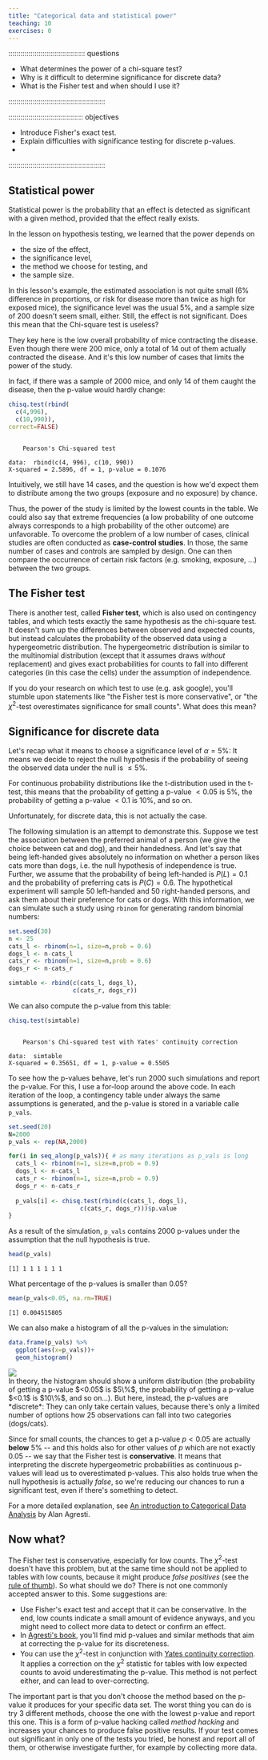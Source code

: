 ```yaml
---
title: "Categorical data and statistical power"
teaching: 10
exercises: 0
---
```


:::::::::::::::::::::::::::::::::::::: questions 

- What determines the power of a chi-square test?
- Why is it difficult to determine significance for discrete data? 
- What is the Fisher test and when should I use it? 

::::::::::::::::::::::::::::::::::::::::::::::::

::::::::::::::::::::::::::::::::::::: objectives

- Introduce Fisher's exact test.
- Explain difficulties with significance testing for discrete p-values. 
- 

::::::::::::::::::::::::::::::::::::::::::::::::




## Statistical power

Statistical power is the probability that an effect is detected as significant with a given method, provided that the effect really exists.

In the lesson on hypothesis testing, we learned that the power depends on 

- the size of the effect,
- the significance level,
- the method we choose for testing, and
- the sample size.

In this lesson's example, the estimated association is not quite small ($6\%$ difference in proportions, or risk for disease more than twice as high for exposed mice), the significance level was the usual $5\%$, and a sample size of 200 doesn't seem small, either. Still, the effect is not significant.
Does this mean that the Chi-square test is useless?

They key here is the low overall probability of mice contracting the disease. Even though there were 200 mice, only a total of 14 out of them actually contracted the disease. And it's this low number of cases that limits the power of the study.

In fact, if there was a sample of 2000 mice, and only 14 of them caught the disease, then the p-value would hardly change:

```r
chisq.test(rbind(
  c(4,996),
  c(10,990)),
correct=FALSE)
```

```{.output}

	Pearson's Chi-squared test

data:  rbind(c(4, 996), c(10, 990))
X-squared = 2.5896, df = 1, p-value = 0.1076
```

Intuitively, we still have 14 cases, and the question is how we'd expect them to distribute among the two groups (exposure and no exposure) by chance. 

Thus, the power of the study is limited by the lowest counts in the table. We could also say that extreme frequencies (a low probability of one outcome always corresponds to a high probability of the other outcome) are unfavorable. 
To overcome the problem of a low number of cases, clinical studies are often conducted as **case-control studies**. In those, the same number of cases and controls are sampled by design. One can then compare the occurrence of certain risk factors (e.g. smoking, exposure, ...) between the two groups. 


## The Fisher test

There is another test, called **Fisher test**, which is also used on contingency tables, and which tests exactly the same hypothesis as the chi-square test. 
It doesn't sum up the differences between observed and expected counts, but instead calculates the probability of the observed data using a hypergeometric distribution. The hypergeometric distribution is similar to the multinomial distribution (except that it assumes draws *without* replacement) and gives exact probabilities for counts to fall into different categories (in this case the cells) under the assumption of independence.

If you do your research on which test to use (e.g. ask google), you'll stumble upon statements like "the Fisher test is more conservative", or "the $\chi^2$-test overestimates significance for small counts". What does this mean?

## Significance for discrete data

Let's recap what it means to choose a significance level of $\alpha=5\%$: It means we decide to reject the null hypothesis if the probability of seeing the observed data under the null is $\leq5\%$.

For continuous probability distributions like the t-distribution used in the t-test, this means that the probability of getting a p-value $<0.05$ is $5\%$, the probability of getting a p-value $<0.1$ is $10\%$, and so on.

Unfortunately, for discrete data, this is not actually the case.

The following simulation is an attempt to demonstrate this.
Suppose we test the association between the preferred animal of a person (we give the choice between cat and dog), and their handedness. And let's say that being left-handed gives absolutely no information on whether a person likes cats more than dogs, i.e. the null hypothesis of independence is true. 
Further, we assume that the probability of being left-handed is $P(L)=0.1$ and the probability of preferring cats is $P(C)=0.6$. The hypothetical experiment will sample 50 left-handed and 50 right-handed persons, and ask them about their preference for cats or dogs.
With this information, we can simulate such a study using `rbinom` for generating random binomial numbers:


```r
set.seed(30)
n <- 25
cats_l <- rbinom(n=1, size=n,prob = 0.6)
dogs_l <- n-cats_l
cats_r <- rbinom(n=1, size=n,prob = 0.6)
dogs_r <- n-cats_r

simtable <- rbind(c(cats_l, dogs_l),
                  c(cats_r, dogs_r))
```

We can also compute the p-value from this table:

```r
chisq.test(simtable)
```

```{.output}

	Pearson's Chi-squared test with Yates' continuity correction

data:  simtable
X-squared = 0.35651, df = 1, p-value = 0.5505
```

To see how the p-values behave, let's run 2000 such simulations and report the p-value. For this, I use a for-loop around the above code. In each iteration of the loop, a contingency table under always the same assumptions is generated, and the p-value is stored in a variable calle `p_vals`. 


```r
set.seed(20)
N=2000
p_vals <- rep(NA,2000)

for(i in seq_along(p_vals)){ # as many iterations as p_vals is long
  cats_l <- rbinom(n=1, size=n,prob = 0.9)
  dogs_l <- n-cats_l
  cats_r <- rbinom(n=1, size=n,prob = 0.9)
  dogs_r <- n-cats_r
  
  p_vals[i] <- chisq.test(rbind(c(cats_l, dogs_l),
                    c(cats_r, dogs_r)))$p.value
}
```

As a result of the simulation, `p_vals` contains 2000 p-values under the assumption that the null hypothesis is true.

```r
head(p_vals)
```

```{.output}
[1] 1 1 1 1 1 1
```

What percentage of the p-values is smaller than $0.05$?

```r
mean(p_vals<0.05, na.rm=TRUE)
```

```{.output}
[1] 0.004515805
```

We can also make a histogram of all the p-values in the simulation:

```r
data.frame(p_vals) %>% 
  ggplot(aes(x=p_vals))+
  geom_histogram()
```

<img src="fig/06-power-rendered-unnamed-chunk-7-1.png" style="display: block; margin: auto;" />
In theory, the histogram should show a uniform distribution (the probability of getting a p-value $<0.05$ is $5\%$, the probability of getting a p-value $<0.1$ is $10\%$, and so on...). But here, instead, the p-values are *discrete*: They can only take certain values, because there's only a limited number of options how 25 observations can fall into two categories (dogs/cats). 

Since for small counts, the chances to get a p-value $p<0.05$ are actually **below** 5% -- and this holds also for other values of $p$ which are not exactly $0.05$ -- we say that the Fisher test is **conservative**. It means that interpreting the discrete hypergeometric probabilities as continuous p-values will lead us to overestimated p-values. This also holds true when the null hypothesis is actually *false*, so we're reducing our chances to run a significant test, even if there's something to detect.

For a more detailed explanation, see [An introduction to Categorical Data Analysis](https://onlinelibrary.wiley.com/doi/book/10.1002/0470114754) by Alan Agresti.

## Now what?

The Fisher test is conservative, especially for low counts. The 
$\chi^2$-test doesn't have this problem, but at the same time should not be applied to tables with low counts, because it might produce *false positives* (see the [rule of thumb](../05-chisquare-test.Rmd#when-to-apply)). So what should we do? There is not one commonly accepted answer to this. Some suggestions are:

- Use Fisher's exact test and accept that it can be conservative. In the end, low counts indicate a small amount of evidence anyways, and you might need to collect more data to detect or confirm an effect. 
- In [Agresti's book](https://onlinelibrary.wiley.com/doi/book/10.1002/0470114754), you'll find mid p-values and similar methods that aim at correcting the p-value for its discreteness. 
- You can use the $\chi^2$-test in conjunction with [Yates continuity correction](https://en.wikipedia.org/wiki/Yates%27s_correction_for_continuity). It applies a correction on the $\chi^2$ statistic for tables with low expected counts to avoid underestimating the p-value. This method is not perfect either, and can lead to over-correcting. 

The important part is that you don't choose the method based on the p-value it produces for your specific data set. The worst thing you can do is try 3 different methods, choose the one with the lowest p-value and report this one. This is a form of p-value hacking called *method hacking* and increases your chances to produce false positive results. If your test comes out significant in only one of the tests you tried, be honest and report all of them, or otherwise investigate further, for example by collecting more data.

